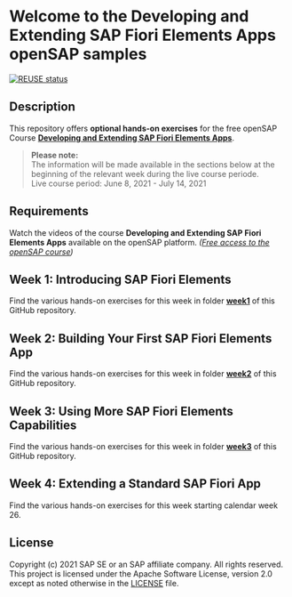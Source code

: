 # Welcome to the Developing and Extending SAP Fiori Elements Apps openSAP samples
[![REUSE status](https://api.reuse.software/badge/github.com/SAP-samples/fiori-elements-opensap)](https://api.reuse.software/info/github.com/SAP-samples/fiori-elements-opensap)

## Description
This repository offers **optional hands-on exercises** for the free openSAP Course **[Developing and Extending SAP Fiori Elements Apps](https://open.sap.com/courses/fiori-ea1)**.       
    
>**Please note:**  
>The information will be made available in the sections below at the beginning of the relevant week during the live course periode.    
>Live course period: June 8, 2021 - July 14, 2021
    
## Requirements
Watch the videos of the course **Developing and Extending SAP Fiori Elements Apps** available on the openSAP platform. _([Free access to the openSAP course](https://open.sap.com/courses/fiori-ea1))_    
       
       
## Week 1: Introducing SAP Fiori Elements
Find the various hands-on exercises for this week in folder **[week1](/week1/README.md)** of this GitHub repository. 
        
    
## Week 2: Building Your First SAP Fiori Elements App 
Find the various hands-on exercises for this week in folder **[week2](/week2/README.md)** of this GitHub repository.    
    
    
## Week 3: Using More SAP Fiori Elements Capabilities
Find the various hands-on exercises for this week in folder **[week3](/week3/README.md)** of this GitHub repository. 
        
    
## Week 4: Extending a Standard SAP Fiori App 
Find the various hands-on exercises for this week starting calendar week 26.
        
## License
Copyright (c) 2021 SAP SE or an SAP affiliate company. All rights reserved. This project is licensed under the Apache Software License, version 2.0 except as noted otherwise in the [LICENSE](LICENSES/Apache-2.0.txt) file.
            
